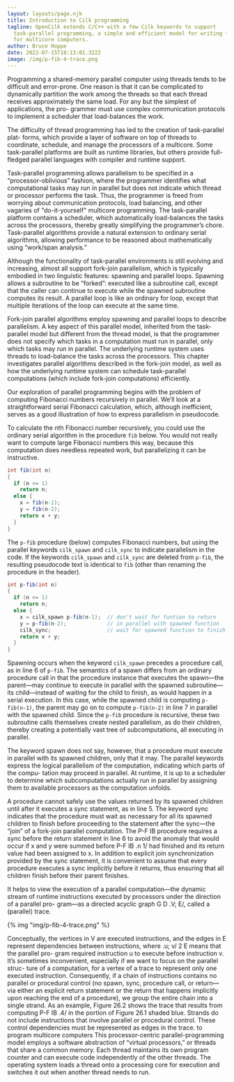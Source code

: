 ```yaml
---
layout: layouts/page.njk
title: Introduction to Cilk programming
tagline: OpenCilk extends C/C++ with a few Cilk keywords to support
  task-parallel programming, a simple and efficient model for writing fast code
  for multicore computers.
author: Bruce Hoppe
date: 2022-07-15T18:13:01.322Z
image: /img/p-fib-4-trace.png
---
```

Programming a shared-memory parallel computer using threads
tends to be difficult and error-prone. One reason is that it can be complicated
to dynamically partition the work among the threads so that each thread receives
approximately the same load. For any but the simplest of applications, the pro-
grammer must use complex communication protocols to implement a scheduler
that load-balances the work.

The difficulty of thread programming has led to the creation of task-parallel plat-
forms, which provide a layer of software on top of threads to coordinate, schedule,
and manage the processors of a multicore. Some task-parallel platforms are built as
runtime libraries, but others provide full-fledged parallel languages with compiler
and runtime support.

Task-parallel programming allows parallelism to be specified in a “processor-oblivious” fashion, where the programmer identifies what computational tasks may
run in parallel but does not indicate which thread or processor performs the task.
Thus, the programmer is freed from worrying about communication protocols, load
balancing, and other vagaries of "do-it-yourself" multicore programming. The task-parallel platform
contains a scheduler, which automatically load-balances the tasks across the processors, thereby greatly simplifying the programmer’s chore. Task-parallel algorithms provide a natural extension to ordinary serial algorithms, allowing performance to be reasoned about mathematically using “work/span analysis.”

Although the functionality of task-parallel environments is still evolving and increasing, almost all support fork-join parallelism, which is typically embodied
in two linguistic features: spawning and parallel loops. Spawning allows a subroutine to be “forked”: executed like a subroutine call, except that the caller can
continue to execute while the spawned subroutine computes its result. A parallel
loop is like an ordinary for loop, except that multiple iterations of the loop can
execute at the same time.

Fork-join parallel algorithms employ spawning and parallel loops to describe
parallelism. A key aspect of this parallel model, inherited from the task-parallel
model but different from the thread model, is that the programmer does not specify
which tasks in a computation must run in parallel, only which tasks may run in
parallel. The underlying runtime system uses threads to load-balance the tasks
across the processors. This chapter investigates parallel algorithms described in
the fork-join model, as well as how the underlying runtime system can schedule
task-parallel computations (which include fork-join computations) efficiently.

Our exploration of parallel programming begins with the problem of computing
Fibonacci numbers recursively in parallel. We’ll look at a straightforward serial
Fibonacci calculation, which, although inefficient, serves as a good illustration of
how to express parallelism in pseudocode.

To calculate the $n$th Fibonacci number recursively, you could use the ordinary serial
algorithm in the procedure `fib` below. You would not really want to compute large Fibonacci numbers this way, because this computation does needless
repeated work, but parallelizing it can be instructive.

```c#
int fib(int n)
{
  if (n <= 1)
    return n;
  else {
    x = fib(n-1);
    y = fib(n-2);
    return x + y;
  }
}
```

The `p-fib` procedure (below) computes Fibonacci numbers, but using the
parallel keywords `cilk_spawn` and `cilk_sync` to indicate parallelism in the code.
If the keywords `cilk_spawn` and `cilk_sync` are deleted from `p-fib`, the resulting pseudocode text is identical to `fib` (other than renaming the procedure in the header).

```c#
int p-fib(int n)
{
  if (n <= 1)
    return n;
  else {
    x = cilk_spawn p-fib(n-1);  // don't wait for funtion to return
    y = p-fib(n-2);             // in parallel with spawned function
    cilk_sync;                  // wait for spawned function to finish
    return x + y;
  }
}
```

Spawning occurs when the keyword `cilk_spawn` precedes a procedure call, as in line 6
of `p-fib`. The semantics of a spawn differs from an ordinary procedure call in
that the procedure instance that executes the spawn—the parent—may continue
to execute in parallel with the spawned subroutine—its child—instead of waiting
for the child to finish, as would happen in a serial execution. In this case, while
the spawned child is computing `p-fib(n-1)`, the parent may go on to compute
`p-fib(n-2)` in line 7 in parallel with the spawned child. 
Since the `p-fib` procedure
is recursive, these two subroutine calls themselves create nested parallelism, as
do their children, thereby creating a potentially vast tree of subcomputations, all
executing in parallel.

The keyword spawn does not say, however, that a procedure must execute in
parallel with its spawned children, only that it may. The parallel keywords express
the logical parallelism of the computation, indicating which parts of the compu-
tation may proceed in parallel. At runtime, it is up to a scheduler to determine
which subcomputations actually run in parallel by assigning them to available 
processors as the computation unfolds. 

A procedure cannot safely use the values returned by its spawned children until after it executes a sync statement, as in line 5. The keyword sync indicates
that the procedure must wait as necessary for all its spawned children to finish 
before proceeding to the statement after the sync—the “join” of a fork-join parallel
computation. The P-F IB procedure requires a sync before the return statement
in line 6 to avoid the anomaly that would occur if x and y were summed before
P-F IB .n 1/ had finished and its return value had been assigned to x. In addition
to explicit join synchronization provided by the sync statement, it is convenient
to assume that every procedure executes a sync implicitly before it returns, thus
ensuring that all children finish before their parent finishes.

It helps to view the execution of a parallel computation—the dynamic stream of
runtime instructions executed by processors under the direction of a parallel pro-
gram—as a directed acyclic graph G D .V; E/, called a (parallel) trace.

{% img "img/p-fib-4-trace.png" %}

Conceptually, the vertices in V are executed instructions, and the edges in E represent
dependencies between instructions, where .u; v/ 2 E means that the parallel pro-
gram required instruction u to execute before instruction v.
It’s sometimes inconvenient, especially if we want to focus on the parallel struc-
ture of a computation, for a vertex of a trace to represent only one executed instruction. Consequently, if a chain of instructions contains no parallel or procedural control (no spawn, sync, procedure call, or return—via either an explicit return statement or the return that happens implicitly upon reaching the end of a procedure), we group the entire chain into a single strand. As an example, Figure 26.2
shows the trace that results from computing P-F IB .4/ in the portion of Figure 26.1
shaded blue. Strands do not include instructions that involve parallel or procedural
control. These control dependencies must be represented as edges in the trace.
 to program multicore computers  This processor-centric parallel-programming model employs a software abstraction of “virtual
processors,” or threads that share a common memory. Each thread maintains its
own program counter and can execute code independently of the other threads. The
operating system loads a thread onto a processing core for execution and switches
it out when another thread needs to run.